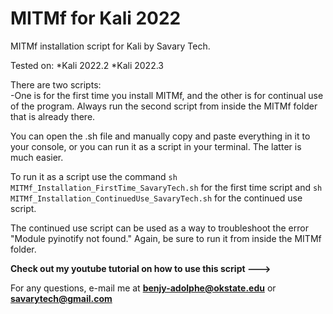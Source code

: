 # MITMf for Kali 2022

MITMf installation script for Kali by Savary Tech. 

Tested on:
*Kali 2022.2
*Kali 2022.3

There are two scripts:<br>
-One is for the first time you install MITMf, and the other is for continual use of the program. Always run the second script from inside the MITMf folder that is already there.

You can open the .sh file and manually copy and paste everything in it to your console, or you can run it as a script in your terminal. The latter is much easier.

To run it as a script use the command ```sh MITMf_Installation_FirstTime_SavaryTech.sh``` for the first time script and  ```sh MITMf_Installation_ContinuedUse_SavaryTech.sh``` for the continued use script.

The continued use script can be used as a way to troubleshoot the error "Module pyinotify not found." Again, be sure to run it from inside the MITMf folder.

**Check out my youtube tutorial on how to use this script --->**

For any questions, e-mail me at **benjy-adolphe@okstate.edu** or **savarytech@gmail.com**


